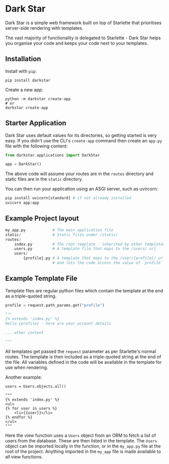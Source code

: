 # Dark Star

Dark Star is a simple web framework built on top of Starlette that prioritises
server-side rendering with templates.

The vast majority of functionality is delegated to Starlette - Dark Star helps
you organise your code and keeps your code next to your templates.

## Installation

Install with `pip`:

```
pip install darkstar
```

Create a new app:

```
python -m darkstar create-app
# or
darkstar create-app
```


## Starter Application

Dark Star uses default values for its directories, so getting started is very
easy. If you didn't use the CLI's `create-app` command then create an `app.py`
file with the following content:

```python
from darkstar.applications import DarkStar

app = DarkStar()
```

The above code will assume your routes are in the `routes` directory and static
files are in the `static` directory.

You can then run your application using an ASGI server, such as uvircorn:

```python
pip install uvicorn[standard] # if not already installed
uvicorn app:app
```


## Example Project layout

```python
my_app.py            # The main application file
static/              # Static files under /static/
routes/
    index.py         # The root template - inherited by other templates
    users.py         # A template file that maps to the /users/ url
    users/
        {profile}.py # A template that maps to the /user/{profile}/ url
                     # and lets the code access the value of `profile`
```
## Example Template File

Template files are regular python files which contain the template at the end as a triple-quoted string.

```python
profile = request.path_params.get("profile")

"""
{% extends 'index.py' %}
Hello {profile} - here are your account details

... other content

"""
```

All templates get passed the `request` parameter as per Starlette's normal
routes. The template is then included as a triple-quoted string at the end of
the file. All variables defined in the code will be available in the template
for use when rendering.

Another example:

    users = Users.objects.all()

    """
    {% extends 'index.py' %}
    <ul>
    {% for user in users %}
        <li>{{user}}</li>
    {% endfor %}
    </ul>
    """


Here the view function uses a `Users` object from an ORM to fetch a list of
users from the database. These are then listed in the template. The `Users`
object can be imported locally in the function, or in the `my_app.py` file at
the root of the project. Anything imported in the `my_app` file is made
available to all view functions.
